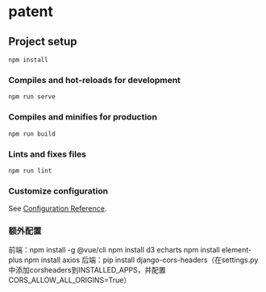 # patent

## Project setup
```
npm install
```

### Compiles and hot-reloads for development
```
npm run serve
```

### Compiles and minifies for production
```
npm run build
```

### Lints and fixes files
```
npm run lint
```

### Customize configuration
See [Configuration Reference](https://cli.vuejs.org/config/).

### 额外配置
前端：npm install -g @vue/cli 
npm install d3 echarts
npm install element-plus
npm install axios
后端：pip install django-cors-headers（在settings.py中添加corsheaders到INSTALLED_APPS，并配置CORS_ALLOW_ALL_ORIGINS=True）